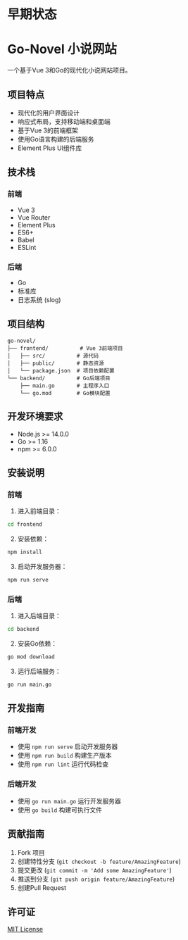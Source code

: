 # 早期状态
# Go-Novel 小说网站

一个基于Vue 3和Go的现代化小说网站项目。

## 项目特点

- 现代化的用户界面设计
- 响应式布局，支持移动端和桌面端
- 基于Vue 3的前端框架
- 使用Go语言构建的后端服务
- Element Plus UI组件库

## 技术栈

### 前端
- Vue 3
- Vue Router
- Element Plus
- ES6+
- Babel
- ESLint

### 后端
- Go
- 标准库
- 日志系统 (slog)

## 项目结构

```
go-novel/
├── frontend/          # Vue 3前端项目
│   ├── src/          # 源代码
│   ├── public/       # 静态资源
│   └── package.json  # 项目依赖配置
└── backend/          # Go后端项目
    ├── main.go       # 主程序入口
    └── go.mod        # Go模块配置
```

## 开发环境要求

- Node.js >= 14.0.0
- Go >= 1.16
- npm >= 6.0.0

## 安装说明

### 前端

1. 进入前端目录：
```bash
cd frontend
```

2. 安装依赖：
```bash
npm install
```

3. 启动开发服务器：
```bash
npm run serve
```

### 后端

1. 进入后端目录：
```bash
cd backend
```

2. 安装Go依赖：
```bash
go mod download
```

3. 运行后端服务：
```bash
go run main.go
```

## 开发指南

### 前端开发
- 使用 `npm run serve` 启动开发服务器
- 使用 `npm run build` 构建生产版本
- 使用 `npm run lint` 运行代码检查

### 后端开发
- 使用 `go run main.go` 运行开发服务器
- 使用 `go build` 构建可执行文件

## 贡献指南

1. Fork 项目
2. 创建特性分支 (`git checkout -b feature/AmazingFeature`)
3. 提交更改 (`git commit -m 'Add some AmazingFeature'`)
4. 推送到分支 (`git push origin feature/AmazingFeature`)
5. 创建Pull Request

## 许可证

[MIT License](LICENSE)
